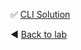 ✅ [CLI Solution](/solutions/day2lab1-1.md)

◀️ [Back to lab](https://github.com/tech-zero/ccnp-encor/blob/main/labs/ACLs/lab1/README.md)
